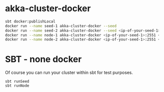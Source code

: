 # akka-cluster-docker

```bash
sbt docker:publishLocal
docker run --name seed-1 akka-cluster-docker --seed
docker run --name seed-2 akka-cluster-docker --seed <ip-of-your-seed-1>:2551
docker run --name node-1 akka-cluster-docker <ip-of-your-seed-1>:2551 <ip-of-your-seed-2>:2551
docker run --name node-2 akka-cluster-docker <ip-of-your-seed-1>:2551 <ip-of-your-seed-2>:2551
```

# SBT - none docker

Of course you can run your cluster within sbt for test purposes.

```
sbt runSeed
sbt runNode
```
